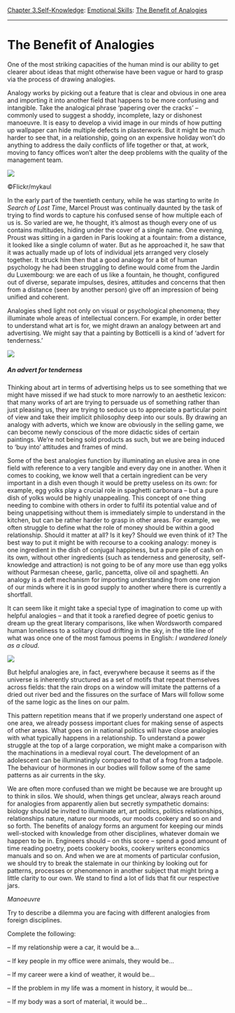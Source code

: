 [Chapter 3.Self-Knowledge](https://www.theschooloflife.com/thebookoflife/category/self-knowledge/): [Emotional Skills](https://www.theschooloflife.com/thebookoflife/category/self-knowledge/emotional-skills/): [The Benefit of Analogies](https://www.theschooloflife.com/thebookoflife/the-benefit-of-analogies/)

* * *

# The Benefit of Analogies

One of the most striking capacities of the human mind is our ability to get clearer about ideas that might otherwise have been vague or hard to grasp via the process of drawing analogies.

Analogy works by picking out a feature that is clear and obvious in one area and importing it into another field that happens to be more confusing and intangible. Take the analogical phrase ‘papering over the cracks’ – commonly used to suggest a shoddy, incomplete, lazy or dishonest manoeuvre. It is easy to develop a vivid image in our minds of how putting up wallpaper can hide multiple defects in plasterwork. But it might be much harder to see that, in a relationship, going on an expensive holiday won’t do anything to address the daily conflicts of life together or that, at work, moving to fancy offices won’t alter the deep problems with the quality of the management team.

 ![](https://www.theschooloflife.com/thebookoflife/wp-content/uploads/2018/11/1580043923_8c356db23d_z.jpg)

©Flickr/mykaul

In the early part of the twentieth century, while he was starting to write _In Search of Lost Time_, Marcel Proust was continually daunted by the task of trying to find words to capture his confused sense of how multiple each of us is. So varied are we, he thought, it’s almost as though every one of us contains multitudes, hiding under the cover of a single name. One evening, Proust was sitting in a garden in Paris looking at a fountain: from a distance, it looked like a single column of water. But as he approached it, he saw that it was actually made up of lots of individual jets arranged very closely together. It struck him then that a good analogy for a bit of human psychology he had been struggling to define would come from the Jardin du Luxembourg: we are each of us like a fountain, he thought, configured out of diverse, separate impulses, desires, attitudes and concerns that then from a distance (seen by another person) give off an impression of being unified and coherent.

Analogies shed light not only on visual or psychological phenomena; they illuminate whole areas of intellectual concern. For example, in order better to understand what art is for, we might drawn an analogy between art and advertising. We might say that a painting by Botticelli is a kind of ‘advert for tenderness.’

![](https://www.theschooloflife.com/thebookoflife/wp-content/uploads/2018/11/Sandro_Botticelli_-_Madonna_and_Child_c._1470.jpg)

##### _An advert for tenderness_

Thinking about art in terms of advertising helps us to see something that we might have missed if we had stuck to more narrowly to an aesthetic lexicon: that many works of art are trying to persuade us of something rather than just pleasing us, they are trying to seduce us to appreciate a particular point of view and take their implicit philosophy deep into our souls. By drawing an analogy with adverts, which we know are obviously in the selling game, we can become newly conscious of the more didactic sides of certain paintings. We’re not being sold products as such, but we are being induced to ‘buy into’ attitudes and frames of mind.

Some of the best analogies function by illuminating an elusive area in one field with reference to a very tangible and every day one in another. When it comes to cooking, we know well that a certain ingredient can be very important in a dish even though it would be pretty useless on its own: for example, egg yolks play a crucial role in spaghetti carbonara – but a pure dish of yolks would be highly unappealing. This concept of one thing needing to combine with others in order to fulfil its potential value and of being unappetising without them is immediately simple to understand in the kitchen, but can be rather harder to grasp in other areas. For example, we often struggle to define what the role of money should be within a good relationship. Should it matter at all? Is it key? Should we even think of it? The best way to put it might be with recourse to a cooking analogy: money is one ingredient in the dish of conjugal happiness, but a pure pile of cash on its own, without other ingredients (such as tenderness and generosity, self-knowledge and attraction) is not going to be of any more use than egg yolks without Parmesan cheese, garlic, pancetta, olive oil and spaghetti. An analogy is a deft mechanism for importing understanding from one region of our minds where it is in good supply to another where there is currently a shortfall.

It can seem like it might take a special type of imagination to come up with helpful analogies – and that it took a rarefied degree of poetic genius to dream up the great literary comparisons, like when Wordsworth compared human loneliness to a solitary cloud drifting in the sky, in the title line of what was once one of the most famous poems in English: _I wandered lonely as a cloud_.

![](https://www.theschooloflife.com/thebookoflife/wp-content/uploads/2018/11/489px-Wordsworth_on_Helvellyn_by_Benjamin_Robert_Haydon.jpg)

But helpful analogies are, in fact, everywhere because it seems as if the universe is inherently structured as a set of motifs that repeat themselves across fields: that the rain drops on a window will imitate the patterns of a dried out river bed and the fissures on the surface of Mars will follow some of the same logic as the lines on our palm.

This pattern repetition means that if we properly understand one aspect of one area, we already possess important clues for making sense of aspects of other areas. What goes on in national politics will have close analogies with what typically happens in a relationship. To understand a power struggle at the top of a large corporation, we might make a comparison with the machinations in a medieval royal court. The development of an adolescent can be illuminatingly compared to that of a frog from a tadpole. The behaviour of hormones in our bodies will follow some of the same patterns as air currents in the sky.

We are often more confused than we might be because we are brought up to think in silos. We should, when things get unclear, always reach around for analogies from apparently alien but secretly sympathetic domains: biology should be invited to illuminate art, art politics, politics relationships, relationships nature, nature our moods, our moods cookery and so on and so forth. The benefits of analogy forms an argument for keeping our minds well-stocked with knowledge from other disciplines, whatever domain we happen to be in. Engineers should – on this score – spend a good amount of time reading poetry, poets cookery books, cookery writers economics manuals and so on. And when we are at moments of particular confusion, we should try to break the stalemate in our thinking by looking out for patterns, processes or phenomenon in another subject that might bring a little clarity to our own. We stand to find a lot of lids that fit our respective jars.

_Manoeuvre&nbsp;_

Try to describe a dilemma you are facing with different analogies from foreign disciplines.

Complete the following:

– If my relationship were a car, it would be a…

– If key people in my office were animals, they would be…

– If my career were a kind of weather, it would be…

– If the problem in my life was a moment in history, it would be…

– If my body was a sort of material, it would be…
